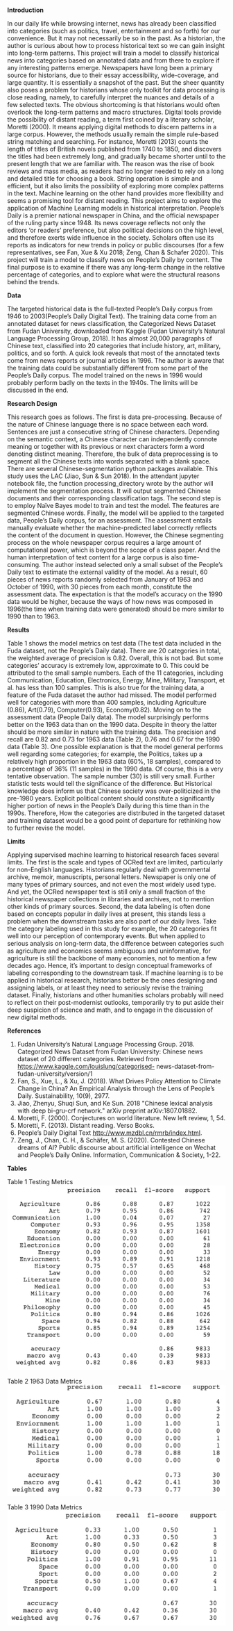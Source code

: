 **Introduction**


In our daily life while browsing internet, news has already been classified into categories (such as politics, travel, entertainment and so forth) for our convenience. But it may not necessarily be so in the past. As a historian, the author is curious about how to process historical text so we can gain insight into long-term patterns. This project will train a model to classify historical news into categories based on annotated data and from there to explore if any interesting patterns emerge. 
Newspapers have long been a primary source for historians, due to their essay accessibility, wide-coverage, and large quantity. It is essentially a snapshot of the past. But the sheer quantity also poses a problem for historians whose only toolkit for data processing is close reading, namely, to carefully interpret the nuances and details of a few selected texts. The obvious shortcoming is that historians would often overlook the long-term patterns and macro structures. Digital tools provide the possibility of distant reading, a term first coined by a literary scholar, Moretti (2000). It means applying digital methods to discern patterns in a large corpus. However, the methods usually remain the simple rule-based string matching and searching. For instance, Moretti (2013) counts the length of titles of British novels published from 1740 to 1850, and discovers the titles had been extremely long, and gradually became shorter until to the present length that we are familiar with. The reason was the rise of book reviews and mass media, as readers had no longer needed to rely on a long and detailed title for choosing a book. String operation is simple and efficient, but it also limits the possibility of exploring more complex patterns in the text. Machine learning on the other hand provides more flexibility and seems a promising tool for distant reading.
This project aims to explore the application of Machine Learning models in historical interpretation. People’s Daily is a premier national newspaper in China, and the official newspaper of the ruling party since 1948. Its news coverage reflects not only the editors ‘or readers’ preference, but also political decisions on the high level, and therefore exerts wide influence in the society. Scholars often use its reports as indicators for new trends in policy or public discourses (for a few representatives, see Fan, Xue & Xu 2018; Zeng, Chan & Schafer 2020). This project will train a model to classify news on People’s Daily by content. The final purpose is to examine if there was any long-term change in the relative percentage of categories, and to explore what were the structural reasons behind the trends.


**Data**



The targeted historical data is the full-texted People’s Daily corpus from 1946 to 2003(People’s Daily Digital Text). The training data come from an annotated dataset for news classification, the Categorized News Dataset from Fudan University, downloaded from Kaggle (Fudan University’s Natural Language Processing Group, 2018). It has almost 20,000 paragraphs of Chinese text, classified into 20 categories that include history, art, military, politics, and so forth. A quick look reveals that most of the annotated texts come from news reports or journal articles in 1996. The author is aware that the training data could be substantially different from some part of the People’s Daily corpus. The model trained on the news in 1996 would probably perform badly on the texts in the 1940s. The limits will be discussed in the end. 


**Research Design**


This research goes as follows. The first is data pre-processing. Because of the nature of Chinese language there is no space between each word. Sentences are just a consecutive string of Chinese characters. Depending on the semantic context, a Chinese character can independently connote meaning or together with its previous or next characters form a word denoting distinct meaning. Therefore, the bulk of data preprocessing is to segment all the Chinese texts into words separated with a blank space. There are several Chinese-segmentation python packages available. This study uses the LAC (Jiao, Sun & Sun 2018). In the attendant jupyter notebook file, the function processing_directory wrote by the author will implement the segmentation process. It will output segmented Chinese documents and their corresponding classification tags.
The second step is to employ Naïve Bayes model to train and test the model. The features are segmented Chinese words. Finally, the model will be applied to the targeted data, People’s Daily corpus, for an assessment. The assessment entails manually evaluate whether the machine-predicted label correctly reflects the content of the document in question. However, the Chinese segmenting process on the whole newspaper corpus requires a large amount of computational power, which is beyond the scope of a class paper. And the human interpretation of text content for a large corpus is also time-consuming. The author instead selected only a small subset of the People’s Daily text to estimate the external validity of the model. As a result, 60 pieces of news reports randomly selected from January of 1963 and October of 1990, with 30 pieces from each month, constitute the assessment data. The expectation is that the model’s accuracy on the 1990 data would be higher, because the ways of how news was composed in 1996(the time when training data were generated) should be more similar to 1990 than to 1963.


**Results**


Table 1 shows the model metrics on test data (The test data included in the Fuda dataset, not the People’s Daily data). There are 20 categories in total, the weighted average of precision is 0.82. Overall, this is not bad. But some categories’ accuracy is extremely low, approximate to 0. This could be attributed to the small sample numbers. Each of the 11 categories, including Communication, Education, Electronics, Energy, Mine, Military, Transport, et al. has less than 100 samples. This is also true for the training data, a feature of the Fuda dataset the author had missed. The model performed well for categories with more than 400 samples, including Agriculture (0.86), Art(0.79),  Computer(0.93), Economy(0.82).
Moving on to the assessment data (People Daily data). The model surprisingly performs better on the 1963 data than on the 1990 data. Despite in theory the latter should be more similar in nature with the training data. The precision and recall are 0.82 and 0.73 for 1963 data (Table 2), 0.76 and 0.67 for the 1990 data (Table 3). One possible explanation is that the model general performs well regarding some categories; for example, the Politics, takes up a relatively high proportion in the 1963 data (60%, 18 samples), compared to a percentage of 36% (11 samples) in the 1990 data. Of course, this is a very tentative observation. The sample number (30) is still very small. Further statistic tests would tell the significance of the difference. But Historical knowledge does inform us that Chinese society was over-politicized in the pre-1980 years. Explicit political content should constitute a significantly higher portion of news in the People’s Daily during this time than in the 1990s. Therefore, How the categories are distributed in the targeted dataset and training dataset would be a good point of departure for rethinking how to further revise the model.


**Limits**


Applying supervised machine learning to historical research faces several limits. The first is the scale and types of OCRed text are limited, particularly for non-English languages. Historians regularly deal with governmental archive, memoir, manuscripts, personal letters. Newspaper is only one of many types of primary sources, and not even the most widely used type. And yet, the OCRed newspaper text is still only a small fraction of the historical newspaper collections in libraries and archives, not to mention other kinds of primary sources.
Second, the data labeling is often done based on concepts popular in daily lives at present, this stands less a problem when the downstream tasks are also part of our daily lives. Take the category labeling used in this study for example, the 20 categories fit well into our perception of contemporary events. But when applied to serious analysis on long-term data, the difference between categories such as agriculture and economics seems ambiguous and uninformative, for agriculture is still the backbone of many economies, not to mention a few decades ago. Hence, it’s important to design conceptual frameworks of labeling corresponding to the downstream task. If machine learning is to be applied in historical research, historians better be the ones designing and assigning labels, or at least they need to seriously revise the training dataset. 
Finally, historians and other humanities scholars probably will need to reflect on their post-modernist outlooks, temporarily try to put aside their deep suspicion of science and math, and to engage in the discussion of new digital methods.

**References**


1.	Fudan University’s Natural Language Processing Group. 2018. Categorized News Dataset from Fudan University: Chinese news dataset of 20 different categories. Retrieved from https://www.kaggle.com/louislung/categorised- news-dataset-from-fudan-university/version/1 
2.	Fan, S., Xue, L., & Xu, J. (2018). What Drives Policy Attention to Climate Change in China? An Empirical Analysis through the Lens of People’s Daily. Sustainability, 10(9), 2977.
3.	Jiao, Zhenyu, Shuqi Sun, and Ke Sun. 2018 "Chinese lexical analysis with deep bi-gru-crf network." arXiv preprint arXiv:1807.01882. 
4.	Moretti, F. (2000). Conjectures on world literature. New left review, 1, 54.
5.	Moretti, F. (2013). Distant reading. Verso Books.
6.	People’s Daily Digital Text http://www.mzdbl.cn/rmrb/index.html.
7.	Zeng, J., Chan, C. H., & Schäfer, M. S. (2020). Contested Chinese dreams of AI? Public discourse about artificial intelligence on Wechat and People’s Daily Online. Information, Communication & Society, 1-22.

**Tables**

Table 1 Testing Metrics
<img title= "Table 1 Testing Metrics" src = /Testing_Metrics.png>


Table 2 1963 Data Metrics
<img title= "Table 2 1963 Data Metrics" src = /1963_Data_Metrics.png>


Table 3 1990 Data Metrics
<img title= "Table 3 1990 Data Metrics" src = /1990_Data_Metrics.png>